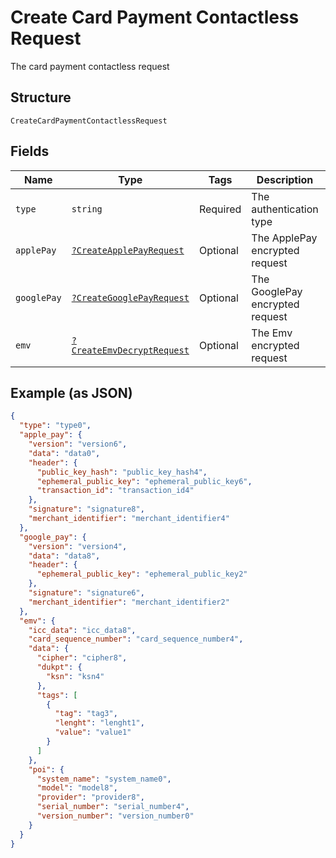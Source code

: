 
# Create Card Payment Contactless Request

The card payment contactless request

## Structure

`CreateCardPaymentContactlessRequest`

## Fields

| Name | Type | Tags | Description | Getter | Setter |
|  --- | --- | --- | --- | --- | --- |
| `type` | `string` | Required | The authentication type | getType(): string | setType(string type): void |
| `applePay` | [`?CreateApplePayRequest`](../../doc/models/create-apple-pay-request.md) | Optional | The ApplePay encrypted request | getApplePay(): ?CreateApplePayRequest | setApplePay(?CreateApplePayRequest applePay): void |
| `googlePay` | [`?CreateGooglePayRequest`](../../doc/models/create-google-pay-request.md) | Optional | The GooglePay encrypted request | getGooglePay(): ?CreateGooglePayRequest | setGooglePay(?CreateGooglePayRequest googlePay): void |
| `emv` | [`?CreateEmvDecryptRequest`](../../doc/models/create-emv-decrypt-request.md) | Optional | The Emv encrypted request | getEmv(): ?CreateEmvDecryptRequest | setEmv(?CreateEmvDecryptRequest emv): void |

## Example (as JSON)

```json
{
  "type": "type0",
  "apple_pay": {
    "version": "version6",
    "data": "data0",
    "header": {
      "public_key_hash": "public_key_hash4",
      "ephemeral_public_key": "ephemeral_public_key6",
      "transaction_id": "transaction_id4"
    },
    "signature": "signature8",
    "merchant_identifier": "merchant_identifier4"
  },
  "google_pay": {
    "version": "version4",
    "data": "data8",
    "header": {
      "ephemeral_public_key": "ephemeral_public_key2"
    },
    "signature": "signature6",
    "merchant_identifier": "merchant_identifier2"
  },
  "emv": {
    "icc_data": "icc_data8",
    "card_sequence_number": "card_sequence_number4",
    "data": {
      "cipher": "cipher8",
      "dukpt": {
        "ksn": "ksn4"
      },
      "tags": [
        {
          "tag": "tag3",
          "lenght": "lenght1",
          "value": "value1"
        }
      ]
    },
    "poi": {
      "system_name": "system_name0",
      "model": "model8",
      "provider": "provider8",
      "serial_number": "serial_number4",
      "version_number": "version_number0"
    }
  }
}
```

